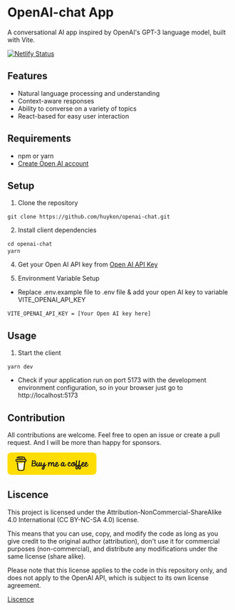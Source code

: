 # OpenAI-chat App

A conversational AI app inspired by OpenAI's GPT-3 language model, built with Vite.

[![Netlify Status](https://api.netlify.com/api/v1/badges/45ed8455-dd3f-47a9-aaf8-04717be45ecb/deploy-status)](https://app.netlify.com/sites/openai-chat-mason/deploys)

## Features

- Natural language processing and understanding
- Context-aware responses
- Ability to converse on a variety of topics
- React-based for easy user interaction

## Requirements

- npm or yarn
- [Create Open AI account](https://beta.openai.com/signup/)

## Setup

1. Clone the repository

```
git clone https://github.com/huykon/openai-chat.git
```

2. Install client dependencies

```
cd openai-chat
yarn
```

4. Get your Open AI API key from [Open AI API Key](https://platform.openai.com/account/api-keys)

5. Environment Variable Setup

- Replace .env.example file to .env file & add your open AI key to variable VITE_OPENAI_API_KEY

```
VITE_OPENAI_API_KEY = [Your Open AI key here]

```

## Usage

1. Start the client

```
yarn dev
```

- Check if your application run on port 5173 with the development environment configuration, so in your browser just go to http://localhost:5173

## Contribution

All contributions are welcome. Feel free to open an issue or create a pull request. And I will be more than happy for sponsors.

<a href="https://www.buymeacoffee.com/huykon225" target="_blank"><img src="./public/buymeacoffee.png" alt="Buy Me A Coffee" style="height: 50px !important;width: 200px !important;" ></a>

## Liscence

This project is licensed under the Attribution-NonCommercial-ShareAlike 4.0 International (CC BY-NC-SA 4.0) license.

This means that you can use, copy, and modify the code as long as you give credit to the original author (attribution), don't use it for commercial purposes (non-commercial), and distribute any modifications under the same license (share alike).

Please note that this license applies to the code in this repository only, and does not apply to the OpenAI API, which is subject to its own license agreement.

[Liscence](LISCENCE)
